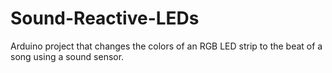 # Sound-Reactive-LEDs
Arduino project that changes the colors of an RGB LED strip to the beat of a song using a sound sensor.
